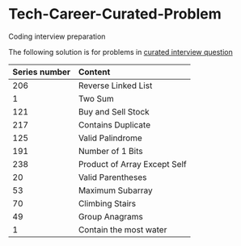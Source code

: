 # Tech-Career-Curated-Problem
Coding interview preparation 

The following solution is for problems in [curated interview question](https://www.teamblind.com/post/New-Year-Gift---Curated-List-of-Top-75-LeetCode-Questions-to-Save-Your-Time-OaM1orEU)

| Series number | Content |
| :--| :--|
| 206 | Reverse Linked List |
| 1 | Two Sum |
| 121 | Buy and Sell Stock |
| 217 | Contains Duplicate | 
| 125 | Valid Palindrome |
| 191 | Number of 1 Bits |
| 238 | Product of Array Except Self |
| 20  | Valid Parentheses | 
| 53  | Maximum Subarray |
| 70 | Climbing Stairs |
| 49 | Group Anagrams |
| 1 | Contain the most water |

